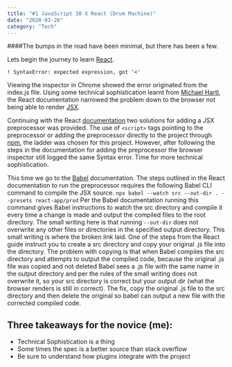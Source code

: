 ```yaml
---
title: "#1 JavaScript 30 X React (Drum Machine)"
date: "2020-03-26"
category: "Tech"
---
```

####The bumps in the road have been minimal, but there has been a few.  

Lets begin the journey to learn [React](https://reactjs.org/).

`! SyntaxError: expected expression, got '<'`

Viewing the inspector in Chrome showed the error originated from the index.js file. Using some technical sophistication learnt from [Michael Hartl](https://www.learnenough.com), the React documentation narrowed the problem down to the browser not being able to render [JSX](https://reactjs.org/docs/introducing-jsx.html).

Continuing with the React [documentation](https://reactjs.org/docs/add-react-to-a-website.html#optional-try-react-with-jsx) two solutions for adding a JSX preprocessor was provided.  The use of `<script>` tags pointing to the preprocessor or adding the preprocessor directly to the project through [npm](https://www.npmjs.com/), the ladder was chosen for this project.  However, after following the steps in the documentation for adding the preprocessor the browser inspector still logged the same Syntax error. Time for more technical sophistication.

This time we go to the [Babel](https://babeljs.io/docs/en/babel-cli) documentation. The steps outlined in the React documentation to run the preprocessor requires the following Babel CLI command to compile the JSX source. `npx babel --watch src --out-dir . --presets react-app/prod` Per the Babel documentation running this command gives Babel instructions to watch the src directory and compile it every time a change is made and output the compiled files to the root directory. The small writing here is that running `--out-dir` does not overwrite any other files or directories in the specified output directory. This small writing is where the broken link laid. One of the steps from the React guide instruct you to create a src directory and copy your original .js file into the directory. The problem with copying is that when Babel compiles the src directory and attempts to output the complied code, because the original .js file was copied and not deleted Babel sees a .js file with the same name in the output directory and per the rules of the small writing does not overwrite it, so your src directory is correct but your output dir (what the browser renders is still in correct). The fix, copy the original .js file to the src directory and then delete the original so babel can output a new file with the corrected compiled code.

Three takeaways for the novice (me):  
--
  * Technical Sophistication is a thing
  * Some times the spec is a better source than stack overflow
  * Be sure to understand how plugins integrate with the project
